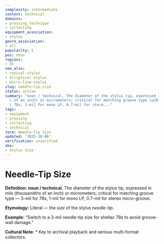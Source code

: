 ```yaml
---
complexity: intermediate
context: technical
domains:
- pressing_technique
- collecting
equipment_association:
- stylus
genre_association:
- all
popularity: 5
pos: noun
regions:
- US
see_also:
- conical-stylus
- elliptical-stylus
- micro-line-stylus
slug: needle-tip-size
status: active
summary: "noun / technical. The diameter of the stylus tip, expressed in mils (thousandths\
  \ of an inch) or micrometers; critical for matching groove type \u2014 3-mil for\
  \ 78s, 1-mil for mono LP, 0.7-mil for stere..."
tags:
- equipment
- pressing
- collecting
- technical
term: Needle-Tip Size
updated: '2025-10-06'
verification: unverified
aka:
- Stylus Size
---
```


# Needle-Tip Size

**Definition:** **noun / technical.** The diameter of the stylus tip, expressed in mils (thousandths of an inch) or micrometers; critical for matching groove type — 3-mil for 78s, 1-mil for mono LP, 0.7-mil for stereo micro-groove.

**Etymology:** Literal — the *size* of the stylus *needle-tip.*

**Example:** “Switch to a 3-mil needle-tip size for shellac 78s to avoid groove-wall damage.”

**Cultural Note:** * Key to archival playback and serious multi-format collectors.

